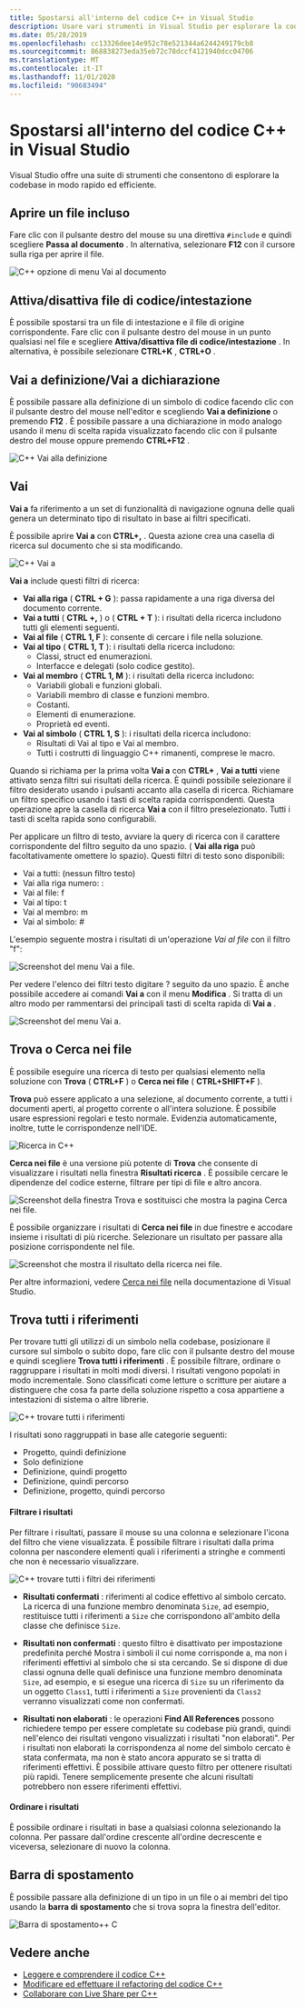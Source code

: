 ```yaml
---
title: Spostarsi all'interno del codice C++ in Visual Studio
description: Usare vari strumenti in Visual Studio per esplorare la codebase di C++.
ms.date: 05/28/2019
ms.openlocfilehash: cc13326dee14e952c78e521344a6244249179cb8
ms.sourcegitcommit: 868838273eda35eb72c78dccf4121940dcc04706
ms.translationtype: MT
ms.contentlocale: it-IT
ms.lasthandoff: 11/01/2020
ms.locfileid: "90683494"
---
```

# <a name="navigate-c-code-in-visual-studio"></a>Spostarsi all'interno del codice C++ in Visual Studio

Visual Studio offre una suite di strumenti che consentono di esplorare la codebase in modo rapido ed efficiente.

## <a name="open-an-included-file"></a>Aprire un file incluso

Fare clic con il pulsante destro del mouse su una direttiva `#include` e quindi scegliere **Passa al documento** . In alternativa, selezionare **F12** con il cursore sulla riga per aprire il file.

![C&#43;&#43; opzione di menu Vai al documento](../ide/media/go-to-document.png "Vai al documento")

## <a name="toggle-headercode-file"></a>Attiva/disattiva file di codice/intestazione

È possibile spostarsi tra un file di intestazione e il file di origine corrispondente. Fare clic con il pulsante destro del mouse in un punto qualsiasi nel file e scegliere **Attiva/disattiva file di codice/intestazione** . In alternativa, è possibile selezionare **CTRL+K** , **CTRL+O** .

## <a name="go-to-definitiondeclaration"></a>Vai a definizione/Vai a dichiarazione

È possibile passare alla definizione di un simbolo di codice facendo clic con il pulsante destro del mouse nell'editor e scegliendo **Vai a definizione** o premendo **F12** . È possibile passare a una dichiarazione in modo analogo usando il menu di scelta rapida visualizzato facendo clic con il pulsante destro del mouse oppure premendo **CTRL+F12** .

![C&#43;&#43; Vai alla definizione](../ide/media/go-to-def.png "Vai a definizione")

## <a name="go-to"></a>Vai

**Vai a** fa riferimento a un set di funzionalità di navigazione ognuna delle quali genera un determinato tipo di risultato in base ai filtri specificati.

È possibile aprire **Vai a** con **CTRL+,** . Questa azione crea una casella di ricerca sul documento che si sta modificando.

![C&#43;&#43; Vai a](../ide/media/go-to-cpp.png "Vai")

**Vai a** include questi filtri di ricerca:

- **Vai alla riga** ( **CTRL + G** ): passa rapidamente a una riga diversa del documento corrente.
- **Vai a tutti** ( **CTRL +,** ) o ( **CTRL + T** ): i risultati della ricerca includono tutti gli elementi seguenti.
- **Vai al file** ( **CTRL 1, F** ): consente di cercare i file nella soluzione.
- **Vai al tipo** ( **CTRL 1, T** ): i risultati della ricerca includono:
  - Classi, struct ed enumerazioni.
  - Interfacce e delegati (solo codice gestito).
- **Vai al membro** ( **CTRL 1, M** ): i risultati della ricerca includono:
  - Variabili globali e funzioni globali.
  - Variabili membro di classe e funzioni membro.
  - Costanti.
  - Elementi di enumerazione.
  - Proprietà ed eventi.
- **Vai al simbolo** ( **CTRL 1, S** ): i risultati della ricerca includono:
  - Risultati di Vai al tipo e Vai al membro.
  - Tutti i costrutti di linguaggio C++ rimanenti, comprese le macro.

Quando si richiama per la prima volta **Vai a** con **CTRL+** , **Vai a tutti** viene attivato senza filtri sui risultati della ricerca. È quindi possibile selezionare il filtro desiderato usando i pulsanti accanto alla casella di ricerca. Richiamare un filtro specifico usando i tasti di scelta rapida corrispondenti. Questa operazione apre la casella di ricerca **Vai a** con il filtro preselezionato. Tutti i tasti di scelta rapida sono configurabili.

Per applicare un filtro di testo, avviare la query di ricerca con il carattere corrispondente del filtro seguito da uno spazio. ( **Vai alla riga** può facoltativamente omettere lo spazio). Questi filtri di testo sono disponibili:

- Vai a tutti: (nessun filtro testo)
- Vai alla riga numero: :
- Vai al file: f
- Vai al tipo: t
- Vai al membro: m
- Vai al simbolo: #

L'esempio seguente mostra i risultati di un'operazione *Vai al file* con il filtro "f":

![Screenshot del menu Vai a file.](../ide/media/vs2017-go-to-results.png "Menu Vai a")

Per vedere l'elenco dei filtri testo digitare ? seguito da uno spazio. È anche possibile accedere ai comandi **Vai a** con il menu **Modifica** . Si tratta di un altro modo per rammentarsi dei principali tasti di scelta rapida di **Vai a** .

![Screenshot del menu Vai a.](../ide/media/go-to-menu-cpp.png "Menu Vai a")

## <a name="find-or-find-in-files"></a>Trova o Cerca nei file

È possibile eseguire una ricerca di testo per qualsiasi elemento nella soluzione con **Trova** ( **CTRL+F** ) o **Cerca nei file** ( **CTRL+SHIFT+F** ).

**Trova** può essere applicato a una selezione, al documento corrente, a tutti i documenti aperti, al progetto corrente o all'intera soluzione. È possibile usare espressioni regolari e testo normale. Evidenzia automaticamente, inoltre, tutte le corrispondenze nell'IDE.

![Ricerca in C&#43;&#43; ](../ide/media/find-cpp.png "Find")

**Cerca nei file** è una versione più potente di **Trova** che consente di visualizzare i risultati nella finestra **Risultati ricerca** . È possibile cercare le dipendenze del codice esterne, filtrare per tipi di file e altro ancora.

![Screenshot della finestra Trova e sostituisci che mostra la pagina Cerca nei file.](../ide/media/find-in-files-cpp.png "Cerca nei file")

È possibile organizzare i risultati di **Cerca nei file** in due finestre e accodare insieme i risultati di più ricerche. Selezionare un risultato per passare alla posizione corrispondente nel file.

![Screenshot che mostra il risultato della ricerca nei file.](../ide/media/vs2017-find-in-files-results.png "Cerca nei file")

Per altre informazioni, vedere [Cerca nei file](/visualstudio/ide/find-in-files) nella documentazione di Visual Studio.

## <a name="find-all-references"></a>Trova tutti i riferimenti

Per trovare tutti gli utilizzi di un simbolo nella codebase, posizionare il cursore sul simbolo o subito dopo, fare clic con il pulsante destro del mouse e quindi scegliere **Trova tutti i riferimenti** . È possibile filtrare, ordinare o raggruppare i risultati in molti modi diversi. I risultati vengono popolati in modo incrementale. Sono classificati come letture o scritture per aiutare a distinguere che cosa fa parte della soluzione rispetto a cosa appartiene a intestazioni di sistema o altre librerie.

![C&#43;&#43; trovare tutti i riferimenti](../ide/media/find-all-references-results-cpp.png "Trova tutti i riferimenti")

I risultati sono raggruppati in base alle categorie seguenti:

- Progetto, quindi definizione
- Solo definizione
- Definizione, quindi progetto
- Definizione, quindi percorso
- Definizione, progetto, quindi percorso

#### <a name="filter-results"></a>Filtrare i risultati

Per filtrare i risultati, passare il mouse su una colonna e selezionare l'icona del filtro che viene visualizzata. È possibile filtrare i risultati dalla prima colonna per nascondere elementi quali i riferimenti a stringhe e commenti che non è necessario visualizzare.

![C&#43;&#43; trovare tutti i filtri dei riferimenti](../ide/media/find-all-references-filters-cpp.png "Filtri trova tutti i riferimenti")

- **Risultati confermati** : riferimenti al codice effettivo al simbolo cercato. La ricerca di una funzione membro denominata `Size`, ad esempio, restituisce tutti i riferimenti a `Size` che corrispondono all'ambito della classe che definisce `Size`.

- **Risultati non confermati** : questo filtro è disattivato per impostazione predefinita perché Mostra i simboli il cui nome corrisponde a, ma non i riferimenti effettivi al simbolo che si sta cercando. Se si dispone di due classi ognuna delle quali definisce una funzione membro denominata `Size`, ad esempio, e si esegue una ricerca di `Size` su un riferimento da un oggetto `Class1`, tutti i riferimenti a `Size` provenienti da `Class2` verranno visualizzati come non confermati.

- **Risultati non elaborati** : le operazioni **Find All References** possono richiedere tempo per essere completate su codebase più grandi, quindi nell'elenco dei risultati vengono visualizzati i risultati "non elaborati". Per i risultati non elaborati la corrispondenza al nome del simbolo cercato è stata confermata, ma non è stato ancora appurato se si tratta di riferimenti effettivi. È possibile attivare questo filtro per ottenere risultati più rapidi. Tenere semplicemente presente che alcuni risultati potrebbero non essere riferimenti effettivi.

#### <a name="sort-results"></a>Ordinare i risultati

È possibile ordinare i risultati in base a qualsiasi colonna selezionando la colonna. Per passare dall'ordine crescente all'ordine decrescente e viceversa, selezionare di nuovo la colonna.

## <a name="navigation-bar"></a>Barra di spostamento

È possibile passare alla definizione di un tipo in un file o ai membri del tipo usando la **barra di spostamento** che si trova sopra la finestra dell'editor.

![Barra di spostamento&#43;&#43; C](../ide/media/navbar-cpp.png "Barra di spostamento")

## <a name="see-also"></a>Vedere anche

- [Leggere e comprendere il codice C++](read-and-understand-code-cpp.md)</br>
- [Modificare ed effettuare il refactoring del codice C++](read-and-understand-code-cpp.md)</br>
- [Collaborare con Live Share per C++](live-share-cpp.md)
